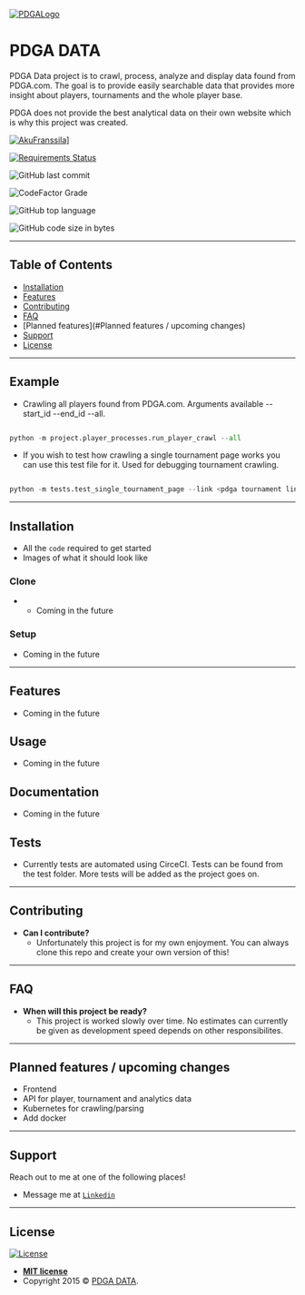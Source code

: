 <a href="https://www.pdga.com/"><img src="https://www.pdga.com/sites/all/themes/pdga/logo.png" title="PDGALogo" alt="PDGALogo"></a>

# PDGA DATA

PDGA Data project is to crawl, process, analyze and display data found from PDGA.com. The goal is to provide easily searchable data that provides more insight about players, tournaments and the whole player base.

PDGA does not provide the best analytical data on their own website which is why this project was created.

[![AkuFranssila](https://app.circleci.com/pipelines/github/AkuFranssila/pdga_data.svg?style=svg)](https://github.com/AkuFranssila/pdga_data)]

[![Requirements Status](https://requires.io/github/AkuFranssila/pdga_data/requirements.svg?branch=master)](https://requires.io/github/AkuFranssila/pdga_data/requirements/?branch=master)

![GitHub last commit](https://img.shields.io/github/last-commit/AkuFranssila/pdga_data)

![CodeFactor Grade](https://img.shields.io/codefactor/grade/github/AkuFranssila/pdga_data)

![GitHub top language](https://img.shields.io/github/languages/top/AkuFranssila/pdga_data)

![GitHub code size in bytes](https://img.shields.io/github/languages/code-size/AkuFranssila/pdga_data?style=plastic)

---

## Table of Contents

- [Installation](#installation)
- [Features](#features)
- [Contributing](#contributing)
- [FAQ](#faq)
- [Planned features](#Planned features / upcoming changes)
- [Support](#support)
- [License](#license)


---

## Example

- Crawling all players found from PDGA.com. Arguments available --start_id --end_id --all. 

```python

python -m project.player_processes.run_player_crawl --all
```

- If you wish to test how crawling a single tournament page works you can use this test file for it. Used for debugging tournament crawling.

```python

python -m tests.test_single_tournament_page --link <pdga tournament link >
```

---

## Installation

- All the `code` required to get started
- Images of what it should look like

### Clone

- - Coming in the future

### Setup

- Coming in the future

---

## Features

- Coming in the future

## Usage

- Coming in the future

## Documentation

- Coming in the future

## Tests

- Currently tests are automated using CirceCI. Tests can be found from the test folder. More tests will be added as the project goes on.

---

## Contributing

- **Can I contribute?**
    - Unfortunately this project is for my own enjoyment. You can always clone this repo and create your own version of this!


---

## FAQ

- **When will this project be ready?**
    - This project is worked slowly over time. No estimates can currently be given as development speed depends on other responsibilites.
    
    
---

## Planned features / upcoming changes

- Frontend
- API for player, tournament and analytics data
- Kubernetes for crawling/parsing
- Add docker
    
    
---

## Support

Reach out to me at one of the following places!

- Message me at <a href="https://www.linkedin.com/in/akufranssila/" target="_blank">`Linkedin`</a>

---

## License

[![License](http://img.shields.io/:license-mit-blue.svg?style=flat-square)](http://badges.mit-license.org)

- **[MIT license](http://opensource.org/licenses/mit-license.php)**
- Copyright 2015 © <a href="" target="_blank">PDGA DATA</a>.
